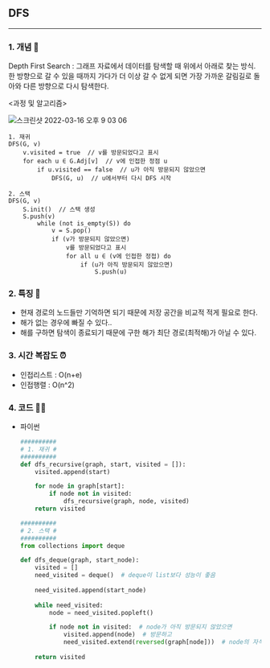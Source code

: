 ## DFS
---

### 1. 개념 🌱

Depth First Search : 그래프 자료에서 데이터를 탐색할 때 위에서 아래로 찾는 방식. 한 방향으로 갈 수 있을 때까지 가다가 더 이상 갈 수 없게 되면 가장 가까운 갈림길로 돌아와 다른 방향으로 다시 탐색한다. 

<과정 및 알고리즘>

![스크린샷 2022-03-16 오후 9 03 06](https://user-images.githubusercontent.com/77239220/158585818-d7337ed2-ceb9-4479-adf7-c512d36b3930.png)

    1. 재귀
    DFS(G, v)
        v.visited = true  // v를 방문되었다고 표시
        for each u ∈ G.Adj[v]  // v에 인접한 정점 u
            if u.visited == false  // u가 아직 방문되지 않았으면
                DFS(G, u)  // u에서부터 다시 DFS 시작

    2. 스택
    DFS(G, v)
        S.init()  // 스택 생성
        S.push(v) 
            while (not is_empty(S)) do
                v = S.pop()
                if (v가 방문되지 않았으면)
                    v를 방문되었다고 표시
                    for all u ∈ (v에 인접한 정접) do
                        if (u가 아직 방문되지 않았으면)
                            S.push(u)


### 2. 특징 🌸

- 현재 경로의 노드들만 기억하면 되기 때문에 저장 공간을 비교적 적게 필요로 한다.
- 해가 없는 경우에 빠질 수 있다..
- 해를 구하면 탐색이 종료되기 때문에 구한 해가 최단 경로(최적해)가 아닐 수 있다. 

### 3. 시간 복잡도 ⏰

- 인접리스트 : O(n+e)
- 인접행렬 : O(n^2)

### 4. 코드 🧑‍💻

- 파이썬
    ```python
    ##########
    # 1. 재귀 #
    ##########
    def dfs_recursive(graph, start, visited = []):
        visited.append(start)
    
        for node in graph[start]:
            if node not in visited:
                dfs_recursive(graph, node, visited)
        return visited

    ##########
    # 2. 스택 #
    ##########
    from collections import deque

    def dfs_deque(graph, start_node):
        visited = []
        need_visited = deque()  # deque이 list보다 성능이 좋음
        
        need_visited.append(start_node)
        
        while need_visited:
            node = need_visited.popleft()
    
            if node not in visited:  # node가 아직 방문되지 않았으면
                visited.append(node)  # 방문하고
                need_visited.extend(reversed(graph[node]))  # node의 자식 노드들을 추가
                    
        return visited
    ```

